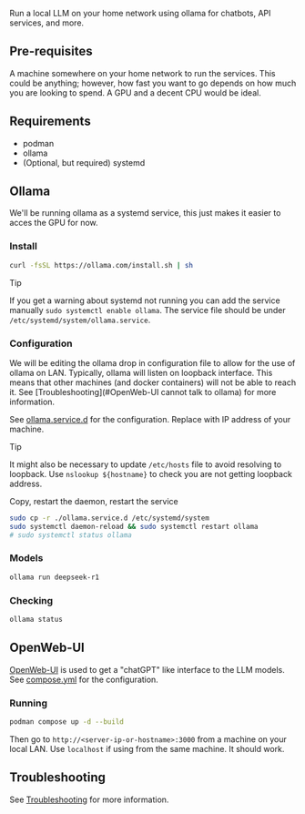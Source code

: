 Run a local LLM on your home network using ollama for chatbots, API services, and more.

## Pre-requisites

A machine somewhere on your home network to run the services.
This could be anything; however, how fast you want to go depends on how much you are looking to spend. A GPU and a decent CPU would be ideal.

## Requirements
- podman
- ollama
- (Optional, but required) systemd

## Ollama

We'll be running ollama as a systemd service, this just makes it easier to acces the GPU for now.

### Install 
```sh
curl -fsSL https://ollama.com/install.sh | sh
```

> [!tip]
> If you get a warning about systemd not running you can add the service manually
> `sudo systemctl enable ollama`. The service file should be under `/etc/systemd/system/ollama.service`.

### Configuration

We will be editing the ollama drop in configuration file to allow for the use of ollama on LAN.
Typically, ollama will listen on loopback interface. This means that other machines (and docker containers) will not be able to reach it. See [Troubleshooting](#OpenWeb-UI cannot talk to ollama) for more information.

See [ollama.service.d](./ollama.service.d/override.conf) for the configuration.
Replace with IP address of your machine.

> [!tip]
> It might also be necessary to update `/etc/hosts` file to avoid resolving to loopback. Use `nslookup ${hostname}` to check you are not getting loopback address.

Copy, restart the daemon, restart the service

```sh
sudo cp -r ./ollama.service.d /etc/systemd/system
sudo systemctl daemon-reload && sudo systemctl restart ollama
# sudo systemctl status ollama
```

### Models

```sh
ollama run deepseek-r1
```

### Checking

```sh
ollama status
```

## OpenWeb-UI

[OpenWeb-UI](https://openwebui.com/) is used to get a "chatGPT" like interface to the LLM models.
See [compose.yml](./compose.yml) for the configuration.

### Running

```sh
podman compose up -d --build
```

Then go to `http://<server-ip-or-hostname>:3000` from a machine on your local LAN.
Use `localhost` if using from the same machine. It should work.

## Troubleshooting

See [Troubleshooting](./troubleshooting.md) for more information.
